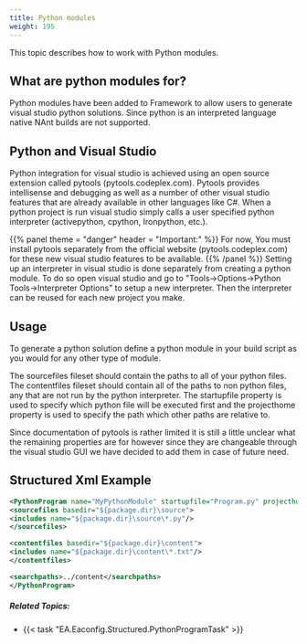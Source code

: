 ```yaml
---
title: Python modules
weight: 195
---
```


This topic describes how to work with Python modules.

<a name="what"></a>
## What are python modules for? ##

Python modules have been added to Framework to allow users to generate
visual studio python solutions. Since python is an interpreted language
native NAnt builds are not supported.

<a name="pytools"></a>
## Python and Visual Studio ##

Python integration for visual studio is achieved using an open source
extension called pytools (pytools.codeplex.com). Pytools provides
intellisense and debugging as well as a number of other visual studio
features that are already available in other languages like C#. When
a python project is run visual studio simply calls a user specified
python interpreter (activepython, cpython, Ironpython, etc.).


{{% panel theme = "danger" header = "Important:" %}}
For now, You must install pytools separately from the official
website (pytools.codeplex.com) for these new visual studio features
to be available.
{{% /panel %}}
Setting up an interpreter in visual studio is done separately from
creating a python module. To do so open visual studio and go to
&quot;Tools-&gt;Options-&gt;Python Tools-&gt;Interpreter Options&quot; to setup a new
interpreter. Then the interpreter can be reused for each new
project you make.

<a name="usage"></a>
## Usage ##

To generate a python solution define a python module in your build script
as you would for any other type of module.

The sourcefiles fileset should contain the paths to all of your python files.
The contentfiles fileset should contain all of the paths to non python files,
any that are not run by the python interpreter. The startupfile property is
used to specify which python file will be executed first and the projecthome
property is used to specify the path which other paths are relative to.

Since documentation of pytools is rather limited it is still a little unclear
what the remaining properties are for however since they are changeable through
the visual studio GUI we have decided to add them in case of future need.

<a name="structured"></a>
## Structured Xml Example ##


```xml
<PythonProgram name="MyPythonModule" startupfile="Program.py" projecthome="../../../source">
<sourcefiles basedir="${package.dir}\source">
<includes name="${package.dir}\source\*.py"/>
</sourcefiles>

<contentfiles basedir="${package.dir}\content">
<includes name="${package.dir}\content\*.txt"/>
</contentfiles>

<searchpaths>../content</searchpaths>
</PythonProgram>
```

##### Related Topics: #####
- {{< task "EA.Eaconfig.Structured.PythonProgramTask" >}}
